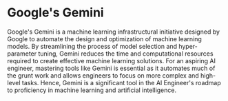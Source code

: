 # Google's Gemini

Google's Gemini is a machine learning infrastructural initiative designed by Google to automate the design and optimization of machine learning models. By streamlining the process of model selection and hyper-parameter tuning, Gemini reduces the time and computational resources required to create effective machine learning solutions. For an aspiring AI engineer, mastering tools like Gemini is essential as it automates much of the grunt work and allows engineers to focus on more complex and high-level tasks. Hence, Gemini is a significant tool in the AI Engineer's roadmap to proficiency in machine learning and artificial intelligence.
